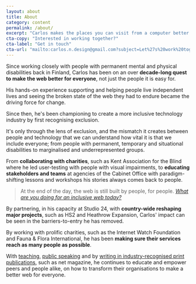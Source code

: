 ```yaml
---
layout: about
title: About
category: content
permalink: /about/
excerpt: "Carlos makes the places you can visit from a computer better for everyone, not just the people it is easy for."
cta-copy: "Interested in working together?"
cta-label: "Get in touch"
cta-url: "mailto:carlos.n.design@gmail.com?subject=Let%27s%20work%20together"
---
```

Since working closely with people with permanent mental and physical disabilities back in Finland, Carlos has been on an over **decade-long quest to make the web better for everyone**, not just the people it is easy for.

His hands-on experience supporting and helping people live independent lives and seeing the broken state of the web they had to endure became the driving force for change.

Since then, he's been championing to create a more inclusive technology industry by first recognising exclusion.

It's only through the lens of exclusion, and the mismatch it creates between people and technology that we can understand how vital it is that we include everyone; from people with permanent, temporary and situational disabilities to marginalised and underrepresented groups.

From **collaborating with charities**, such as Kent Association for the Blind where he led user-testing with people with visual impairments, to **educating stakeholders and teams** at agencies of the Cabinet Office with paradigm-shifting lessons and workshops his stories always comes back to people.

> At the end of the day, the web is still built by people, for people. <cite>[What are you doing for an inclusive web today?][article]</cite>

By partnering, in his capacity at Studio 24, with **country-wide reshaping major projects**, such as HS2 and Heathrow Expansion, Carlos' impact can be seen in the barriers-to-entry he has removed.

By working with prolific charities, such as the Internet Watch Foundation and Fauna & Flora International, he has been **making sure their services reach as many people as possible**.

With [teaching], [public speaking][speaking] and by [writing in industry-recognised print publications][net], such as net magazine, he continues to educate and empower peers and people alike, on how to transform their organisations to make a better web for everyone.

[teaching]: https://skl.sh/2LioXYs
[net]: https://medium.com/net-magazine/the-cost-of-accessibility-90c875420239#.h3jncilu1
[article]: http://www.studio24.net/blog/what-are-you-doing-for-an-inclusive-web-today/
[writing]: /writing
[speaking]: /speaking
[adventure]: /blog/immigrant-or-expatriate
[vasa]: https://www.google.co.uk/maps/place/Vaasa,+Finland/@63.0648693,21.4493847,10z/data=!3m1!4b1!4m2!3m1!1s0x467d603e623ab243:0x1e1d7faa61aa800e

